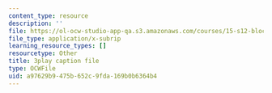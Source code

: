```yaml
---
content_type: resource
description: ''
file: https://ol-ocw-studio-app-qa.s3.amazonaws.com/courses/15-s12-blockchain-and-money-fall-2018/a97629b9475b652c9fda169b0b6364b4_KHBi3n0hUSU.srt
file_type: application/x-subrip
learning_resource_types: []
resourcetype: Other
title: 3play caption file
type: OCWFile
uid: a97629b9-475b-652c-9fda-169b0b6364b4
---
```

